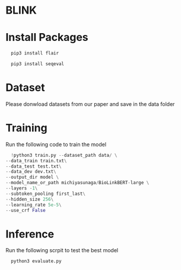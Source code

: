 # BLINK

# Install Packages

```python
  pip3 install flair
```
```python
  pip3 install seqeval
```
# Dataset
Please donwload datasets from our paper and save in the data folder

# Training
Run the following code to train the model

```python
  !python3 train.py --dataset_path data/ \
--data_train train.txt\
--data_test test.txt\
--data_dev dev.txt\
--output_dir model \
--model_name_or_path michiyasunaga/BioLinkBERT-large \
--layers -1\
--subtoken_pooling first_last\
--hidden_size 256\
--learning_rate 5e-5\
--use_crf False
```
# Inference
Run the following scrpit to test the best model
```python
  python3 evaluate.py
```
